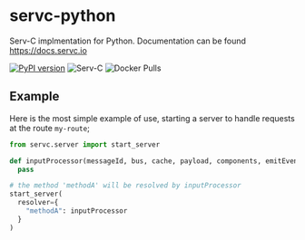 # servc-python

Serv-C implmentation for Python. Documentation can be found https://docs.servc.io

[![PyPI version](https://badge.fury.io/py/servc.svg)](https://badge.fury.io/py/servc)
![Serv-C](https://github.com/serv-c/servc-python/actions/workflows/servc.yml/badge.svg)
![Docker Pulls](https://img.shields.io/docker/pulls/yusufali/servc)

## Example

Here is the most simple example of use, starting a server to handle requests at the route `my-route`;

```python
from servc.server import start_server

def inputProcessor(messageId, bus, cache, payload, components, emitEvent):
  pass

# the method 'methodA' will be resolved by inputProcessor
start_server(
  resolver={
    "methodA": inputProcessor
  }
)
```
